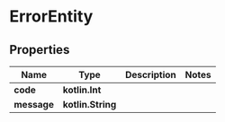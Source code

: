 
# ErrorEntity

## Properties
Name | Type | Description | Notes
------------ | ------------- | ------------- | -------------
**code** | **kotlin.Int** |  | 
**message** | **kotlin.String** |  | 



